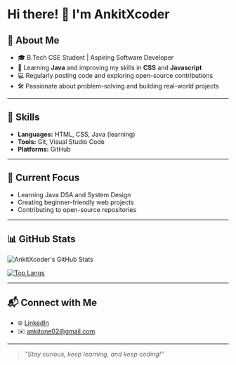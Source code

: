 # Hi there! 👋 I'm AnkitXcoder

## 🚀 About Me
- 🎓 B.Tech CSE Student | Aspiring Software Developer
- 🌱 Learning **Java** and improving my skills in **CSS** and **Javascript**
- 💻 Regularly posting code and exploring open-source contributions
- 🛠️ Passionate about problem-solving and building real-world projects

---

## 🔧 Skills
- **Languages:** HTML, CSS, Java (learning)
- **Tools:** Git, Visual Studio Code
- **Platforms:** GitHub

---

## 🌟 Current Focus
- Learning Java DSA and System Design
- Creating beginner-friendly web projects
- Contributing to open-source repositories

---

## 📊 GitHub Stats
![AnkitXcoder's GitHub Stats](https://github-readme-stats.vercel.app/api?username=AnkitXcoder&show_icons=true&theme=radical)

[![Top Langs](https://github-readme-stats.vercel.app/api/top-langs/?username=AnkitXcoder&layout=compact)](https://github.com/anuraghazra/github-readme-stats)

---

## 📬 Connect with Me
- 🌐 [LinkedIn](www.linkedin.com/in/ankit-kushwaha-coder)  
- ✉️ ankitone02@gmail.com

---

> *"Stay curious, keep learning, and keep coding!"*
